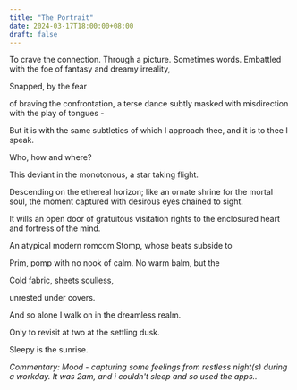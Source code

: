 ```yaml
---
title: "The Portrait"
date: 2024-03-17T18:00:00+08:00
draft: false
---
```


To crave the connection. Through a picture. Sometimes words. 
Embattled with the foe of fantasy and dreamy irreality,

Snapped, by the fear

of braving the confrontation, a terse dance subtly masked with misdirection with the play of tongues - 

But it is with the same subtleties of which I approach thee, and it is to thee I speak.

Who, how and where? 

This deviant in the monotonous, a star taking flight.

Descending on the ethereal horizon; like an ornate shrine for the mortal soul, the moment captured with desirous eyes chained to sight. 

It wills an open door of gratuitous visitation rights to the enclosured heart and fortress of the mind.

An atypical modern romcom Stomp, whose beats subside to

Prim, pomp with no nook of calm. No warm balm, but the

Cold fabric, sheets soulless, 

unrested under covers.

And so alone I walk on in the dreamless realm.

Only to revisit at two at the settling dusk. 

Sleepy is the sunrise. 


*Commentary: Mood - capturing some feelings from restless night(s) during a workday. It was 2am, and i couldn't sleep and so used the apps..*
